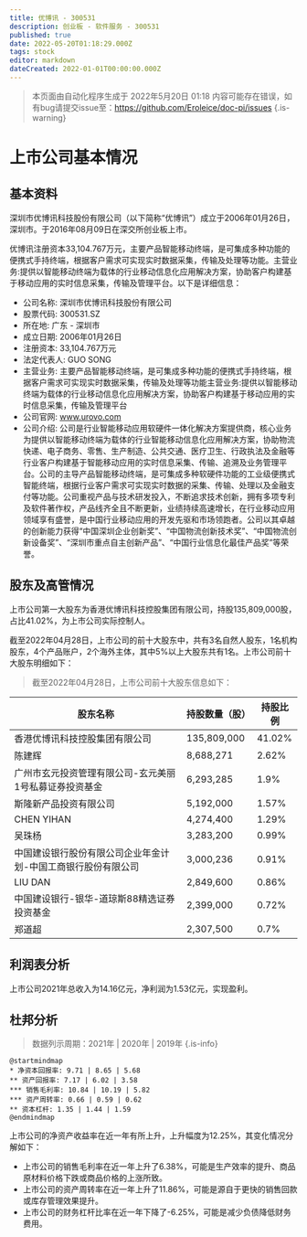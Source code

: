 ```yaml
---
title: 优博讯 - 300531
description: 创业板 - 软件服务 - 300531
published: true
date: 2022-05-20T01:18:29.000Z
tags: stock
editor: markdown
dateCreated: 2022-01-01T00:00:00.000Z
---
```


> 本页面由自动化程序生成于 2022年5月20日 01:18
> 内容可能存在错误，如有bug请提交issue至：https://github.com/Eroleice/doc-pi/issues
{.is-warning}

# 上市公司基本情况

## 基本资料

深圳市优博讯科技股份有限公司（以下简称“优博讯”）成立于2006年01月26日，深圳市。于2016年08月09日在深交所创业板上市。

优博讯注册资本33,104.767万元，主要产品智能移动终端，是可集成多种功能的便携式手持终端，根据客户需求可实现实时数据采集，传输及处理等功能。主营业务:提供以智能移动终端为载体的行业移动信息化应用解决方案，协助客户构建基于移动应用的实时信息采集，传输及管理平台。以下是详细信息：

- 公司名称: 深圳市优博讯科技股份有限公司
- 股票代码: 300531.SZ
- 所在地: 广东 - 深圳市
- 成立日期: 2006年01月26日
- 注册资本: 33,104.767万元
- 法定代表人: GUO SONG
- 主营业务: 主要产品智能移动终端，是可集成多种功能的便携式手持终端，根据客户需求可实现实时数据采集，传输及处理等功能主营业务:提供以智能移动终端为载体的行业移动信息化应用解决方案，协助客户构建基于移动应用的实时信息采集，传输及管理平台
- 公司官网: www.urovo.com
- 公司介绍: 公司是行业智能移动应用软硬件一体化解决方案提供商，核心业务为提供以智能移动终端为载体的行业智能移动信息化应用解决方案，协助物流快递、电子商务、零售、生产制造、公共交通、医疗卫生、行政执法及金融等行业客户构建基于智能移动应用的实时信息采集、传输、追溯及业务管理平台。公司的主导产品智能移动终端，是可集成多种软硬件功能的工业级便携式智能终端，根据行业客户需求可实现实时数据的采集、传输、处理以及金融支付等功能。公司重视产品与技术研发投入，不断追求技术创新，拥有多项专利及软件著作权，产品线齐全且不断更新，业绩持续高速增长，在行业移动应用领域享有盛誉，是中国行业移动应用的开发先驱和市场领跑者。公司以其卓越的创新能力获得“中国深圳企业创新奖”、“中国物流创新技术奖”、“中国物流创新设备奖”、“深圳市重点自主创新产品”、“中国行业信息化最佳产品奖”等荣誉。


## 股东及高管情况

上市公司第一大股东为香港优博讯科技控股集团有限公司，持股135,809,000股，占比41.02%，为上市公司实际控制人。

截至2022年04月28日，上市公司的前十大股东中，共有3名自然人股东，1名机构股东，4个产品账户，2个海外主体，其中5%以上大股东共有1名。上市公司前十大股东明细如下：

> 截至2022年04月28日，上市公司前十大股东信息如下：

| 股东名称 | 持股数量（股） | 持股比例 |
| --- | --- | --- |
| 香港优博讯科技控股集团有限公司 | 135,809,000 | 41.02% |
| 陈建辉 | 8,688,271 | 2.62% |
| 广州市玄元投资管理有限公司-玄元美丽1号私募证券投资基金 | 6,293,285 | 1.9% |
| 斯隆新产品投资有限公司 | 5,192,000 | 1.57% |
| CHEN YIHAN | 4,274,400 | 1.29% |
| 吴珠杨 | 3,283,200 | 0.99% |
| 中国建设银行股份有限公司企业年金计划-中国工商银行股份有限公司 | 3,000,236 | 0.91% |
| LIU DAN | 2,849,600 | 0.86% |
| 中国建设银行-银华-道琼斯88精选证券投资基金 | 2,399,000 | 0.72% |
| 郑道超 | 2,307,500 | 0.7% |




## 利润表分析

上市公司2021年总收入为14.16亿元，净利润为1.53亿元，实现盈利。

## 杜邦分析

> 数据列示周期：2021年 | 2020年 | 2019年
{.is-info}

```plantuml
@startmindmap
* 净资本回报率: 9.71 | 8.65 | 5.68
** 资产回报率: 7.17 | 6.02 | 3.58
*** 销售毛利率: 10.84 | 10.19 | 5.82
*** 资产周转率: 0.66 | 0.59 | 0.62
** 资本杠杆: 1.35 | 1.44 | 1.59
@endmindmap
```

上市公司的净资产收益率在近一年有所上升，上升幅度为12.25%，其变化情况分解如下：
- 上市公司的销售毛利率在近一年上升了6.38%，可能是生产效率的提升、商品原材料价格下跌或商品价格的上涨所致。
- 上市公司的资产周转率在近一年上升了11.86%，可能是源自于更快的销售回款或库存管理效果提升。
- 上市公司的财务杠杆比率在近一年下降了-6.25%，可能是减少负债降低财务费用。

